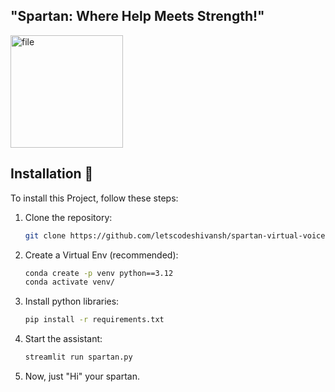 ## "Spartan: Where Help Meets Strength!"
<img src="https://github.com/user-attachments/assets/dddfdfb2-73a7-4a70-a660-64380f880018" alt="file" width="180"/>


## Installation 🦿

To install this Project, follow these steps:

1. Clone the repository:

    ```bash
    git clone https://github.com/letscodeshivansh/spartan-virtual-voice-assistant.git
    ```

2. Create a Virtual Env (recommended):

    ```bash
    conda create -p venv python==3.12
    conda activate venv/
    ```

3. Install python libraries:

    ```bash
    pip install -r requirements.txt
    ```

4. Start the assistant:

    ```bash
    streamlit run spartan.py 
    ```

 4. Now, just "Hi" your spartan.
